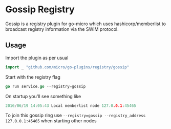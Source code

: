 # Gossip Registry

Gossip is a registry plugin for go-micro which uses hashicorp/memberlist to broadcast registry information 
via the SWIM protocol.

## Usage

Import the plugin as per usual

```go
import _ "github.com/micro/go-plugins/registry/gossip"
```

Start with the registry flag

```go
go run service.go --registry=gossip
```

On startup you'll see something like

```go
2016/06/19 14:05:43 Local memberlist node 127.0.0.1:45465
```

To join this gossip ring use `--registry=gossip --registry_address 127.0.0.1:45465` when starting other nodes
